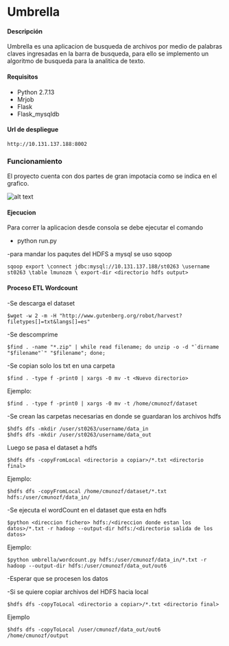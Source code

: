 Umbrella
==========
#### Descripción
Umbrella es una aplicacion de busqueda de archivos por medio de palabras claves ingresadas en la barra de busqueda,
para ello se implemento un algoritmo de busqueda para la analitica de texto.

#### Requisitos 
* Python 2.7.13
* Mrjob
* Flask 
* Flask_mysqldb

#### Url de despliegue 
```
http://10.131.137.188:8002
```
### Funcionamiento 
El proyecto cuenta con dos partes de gran impotacia como se indica en el grafico.

![alt text](https://k61.kn3.net/F/B/B/B/A/C/6E2.png)

#### Ejecucion  
Para correr la aplicacion desde consola se debe ejecutar el comando 
* python run.py

-para mandar los paqutes del HDFS a mysql se uso sqoop 
```
sqoop export \connect jdbc:mysql://10.131.137.188/st0263 \username st0263 \table lmunozm \ export-dir <directorio hdfs output>
```

#### Proceso ETL Wordcount
-Se descarga el dataset
```
$wget -w 2 -m -H "http://www.gutenberg.org/robot/harvest?filetypes[]=txt&langs[]=es"
```

-Se descomprime
```
$find . -name "*.zip" | while read filename; do unzip -o -d "`dirname "$filename"`" "$filename"; done; 
```

-Se copian solo los txt en una carpeta
```
$find . -type f -print0 | xargs -0 mv -t <Nuevo directorio>
```
Ejemplo:
```
$find . -type f -print0 | xargs -0 mv -t /home/cmunozf/dataset
```

-Se crean las carpetas necesarias en donde se guardaran los archivos hdfs
```
$hdfs dfs -mkdir /user/st0263/username/data_in
$hdfs dfs -mkdir /user/st0263/username/data_out
```

Luego se pasa el dataset a hdfs 
```
$hdfs dfs -copyFromLocal <directorio a copiar>/*.txt <directorio final>
```
Ejemplo:
```
$hdfs dfs -copyFromLocal /home/cmunozf/dataset/*.txt hdfs:/user/cmunozf/data_in/
```

-Se ejecuta el wordCount en el dataset que esta en hdfs
```
$python <direccion fichero> hdfs:/<direccion donde estan los datos>/*.txt -r hadoop --output-dir hdfs:/<directorio salida de los datos>
```
Ejemplo:
```
$python umbrella/wordcount.py hdfs:/user/cmunozf/data_in/*.txt -r hadoop --output-dir hdfs:/user/cmunozf/data_out/out6
```

-Esperar que se procesen los datos


-Si se quiere copiar archivos del HDFS hacia local
```
$hdfs dfs -copyToLocal <directorio a copiar>/*.txt <directorio final>
```
Ejemplo
```
$hdfs dfs -copyToLocal /user/cmunozf/data_out/out6 /home/cmunozf/output
```
